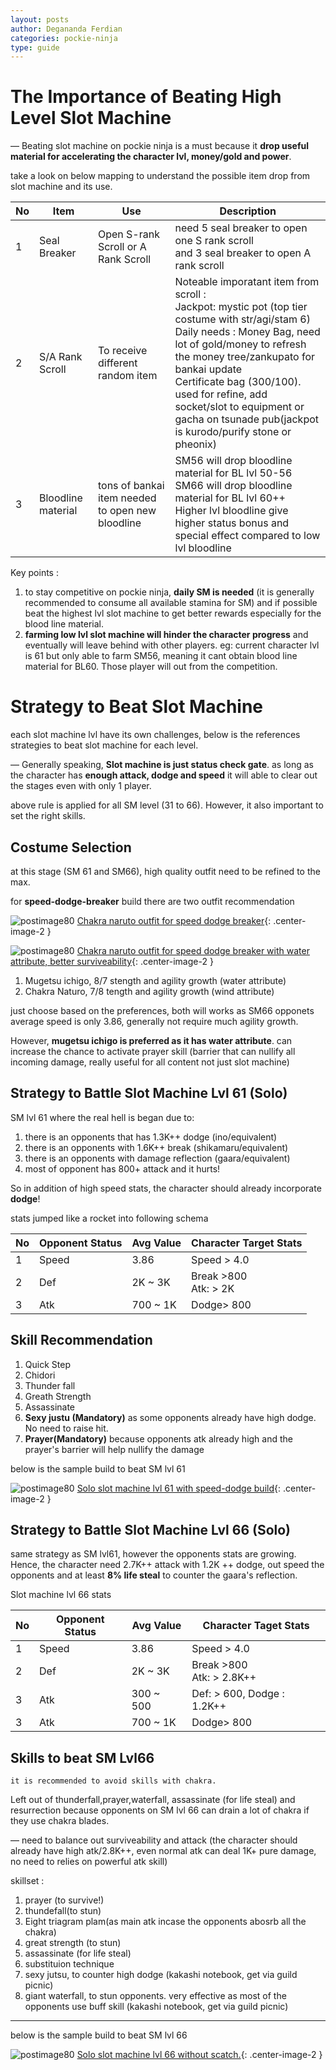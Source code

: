 ```yaml
---
layout: posts
author: Degananda Ferdian
categories: pockie-ninja
type: guide
---
```


# The Importance of Beating High Level Slot Machine

&mdash; Beating slot machine on pockie ninja is a must because it **drop useful material for accelerating the character lvl, money/gold and power**.

take a look on below mapping to understand the possible item drop from slot machine and its use.

| No | Item | Use | Description |
|----|----------|--------|--------|
| 1 | Seal Breaker | Open S-rank Scroll or A Rank Scroll | need 5 seal breaker to open one S rank scroll <br > and  3 seal breaker to open A rank scroll |
| 2 | S/A Rank Scroll | To receive different random item | Noteable imporatant item from scroll : <br /> Jackpot: mystic pot (top tier costume with str/agi/stam 6) <br /> Daily needs : Money Bag, need lot of gold/money to refresh the money tree/zankupato for bankai update <br /> Certificate bag (300/100). used for refine, add socket/slot to equipment or gacha on tsunade pub(jackpot is kurodo/purify stone or pheonix) |
| 3 | Bloodline material  | tons of bankai item needed to open new bloodline | SM56 will drop bloodline material for BL lvl 50-56 <br /> SM66 will drop bloodline material for BL lvl 60++ <br /> Higher lvl bloodline give higher status bonus and special effect compared to low lvl bloodline |

Key points :

1. to stay competitive on pockie ninja, **daily SM is needed** (it is generally recommended to consume all available stamina for SM) and if possible beat the highest lvl slot machine to get better rewards especially for the blood line material.
2. **farming low lvl slot machine will hinder the character progress** and eventually will leave behind with other players. eg: current character lvl is 61 but only able to farm SM56, meaning it cant obtain blood line material for BL60. Those player will out from the competition.

# Strategy to Beat Slot Machine

each slot machine lvl have its own challenges, below is the references strategies to beat slot machine for each level.

&mdash; Generally speaking, **Slot machine is just status check gate**. as long as the character has **enough attack, dodge and speed** it will able to clear out the stages even with only 1 player.

above rule is applied for all SM level (31 to 66). However, it also important to set the right skills.

## Costume Selection

at this stage (SM 61 and SM66), high quality outfit need to be refined to the max.

for **speed-dodge-breaker** build there are two outfit recommendation

![postimage80](/assets/images/pockieninja/sm16-13.jpg)
[Chakra naruto outfit for speed dodge breaker](/assets/images/pockieninja/sm16-13.jpg){: .center-image-2 }

![postimage80](/assets/images/pockieninja/sm16-14.jpg)
[Chakra naruto outfit for speed dodge breaker with water attribute, better surviveability](/assets/images/pockieninja/sm16-14.jpg){: .center-image-2 }

1. Mugetsu ichigo, 8/7 stength and agility growth (water attribute)
2. Chakra Naturo, 7/8 tength and agility growth (wind attribute)

just choose based on the preferences, both will works as SM66 opponets average speed is only 3.86, generally not require much agility growth.

However, **mugetsu ichigo is preferred as it has water attribute**. can increase the chance to activate prayer skill (barrier that can nullify all incoming damage, really useful for all content not just slot machine)

## Strategy to Battle Slot Machine Lvl 61 (Solo)

SM lvl 61 where the real hell is began due to:

1. there is an opponents that has 1.3K++ dodge (ino/equivalent)
2. there is an opponents with 1.6K++ break (shikamaru/equivalent)
3. there is an opponents with damage reflection (gaara/equivalent)
4. most of opponent has 800+ attack and it hurts!

So in addition of high speed stats, the character should already incorporate **dodge**!

stats jumped like a rocket into following schema

| No | Opponent Status | Avg Value | Character Target Stats | 
|----|----------|--------|--------|
| 1 | Speed | 3.86 | Speed > 4.0 |
| 2 | Def | 2K ~ 3K | Break >800 <br /> Atk: > 2K |
| 3 | Atk | 700 ~ 1K | Dodge> 800 |

## Skill Recommendation 

1. Quick Step
2. Chidori
3. Thunder fall
4. Greath Strength
5. Assassinate
6. **Sexy justu (Mandatory)** as some opponents already have high dodge. No need to raise hit.
7. **Prayer(Mandatory)** because opponents atk already high and the prayer's barrier will help nullify the damage

below is the sample build to beat SM lvl 61

![postimage80](/assets/images/pockieninja/sm16-11.jpg)
[Solo slot machine lvl 61 with speed-dodge build](/assets/images/pockieninja/sm16-11.jpg){: .center-image-2 }

## Strategy to Battle Slot Machine Lvl 66 (Solo)

same strategy as SM lvl61, however the opponents stats are growing. Hence, the character need 2.7K++ attack with 1.2K ++ dodge, out speed the opponents and at least **8% life steal** to counter the gaara's reflection. 

Slot machine lvl 66 stats

| No | Opponent Status | Avg Value | Character Taget Stats | 
|----|----------|--------|--------|
| 1 | Speed | 3.86 | Speed > 4.0 |
| 2 | Def | 2K ~ 3K | Break >800 <br /> Atk: > 2.8K++ |
| 3 | Atk | 300 ~ 500 | Def: > 600, Dodge : 1.2K++ |
| 3 | Atk | 700 ~ 1K | Dodge> 800 |

## Skills to beat SM Lvl66

    it is recommended to avoid skills with chakra. 

Left out of thunderfall,prayer,waterfall, assassinate (for life steal) and resurrection because opponents on SM lvl 66 can drain a lot of chakra if they use chakra blades.

&mdash; need to balance out surviveability and attack (the character should already have high atk/2.8K++, even normal atk can deal 1K+ pure damage, no need to relies on powerful atk skill)

skillset :

1. prayer (to survive!)
2. thundefall(to stun)
3. Eight triagram plam(as main atk incase the opponents abosrb all the chakra)
4. great strength (to stun)
5. assassinate (for life steal)
6. substituion technique
7. sexy jutsu, to counter high dodge (kakashi notebook, get via guild picnic)
8. giant waterfall, to stun opponents. very effective as most of the opponents use buff skill (kakashi notebook, get via guild picnic)

<hr />

below is the sample build to beat SM lvl 66

![postimage80](/assets/images/pockieninja/sm16-12.jpg)
[Solo slot machine lvl 66 without scatch.](/assets/images/pockieninja/sm16-12.jpg){: .center-image-2 }